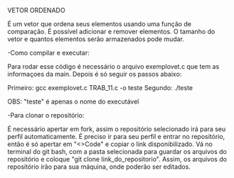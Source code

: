 VETOR ORDENADO

É um vetor que ordena seus elementos usando uma função de comparação. É possível adicionar e remover elementos. O tamanho do vetor e quantos elementos serão armazenados pode mudar.

-Como compilar e executar:

Para rodar esse código é necessário o arquivo exemplovet.c que tem as informaçoes da main. Depois é só seguir os passos abaixo:

Primeiro: gcc exemplovet.c TRAB_11.c -o teste
Segundo: ./teste

OBS: "teste" é apenas o nome do executável

-Para clonar o repositório:

É necessário apertar em fork, assim o repositório selecionado irá para seu perfil automaticamente. É preciso ir para seu perfil e entrar no repositório, então é só apertar em "<>Code" e copiar o link disponibilizado. Vá no terminal do git bash, com a pasta selecionada para guardar os arquivos do repositório e coloque "git clone link_do_repositorio". 
Assim, os arquivos do repositório irão para sua máquina, onde poderão ser editados.  
